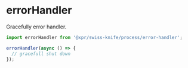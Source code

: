# errorHandler

Gracefully error handler.

```typescript
import errorHandler from '@xpr/swiss-knife/process/error-handler';

errorHandler(async () => {
  // gracefull shut down
});
```
